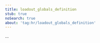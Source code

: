 ```yaml
---
title: loadout_globals_definition
stub: true
noSearch: true
about: 'tag:hr/loadout_globals_definition'
---
```

  ...
